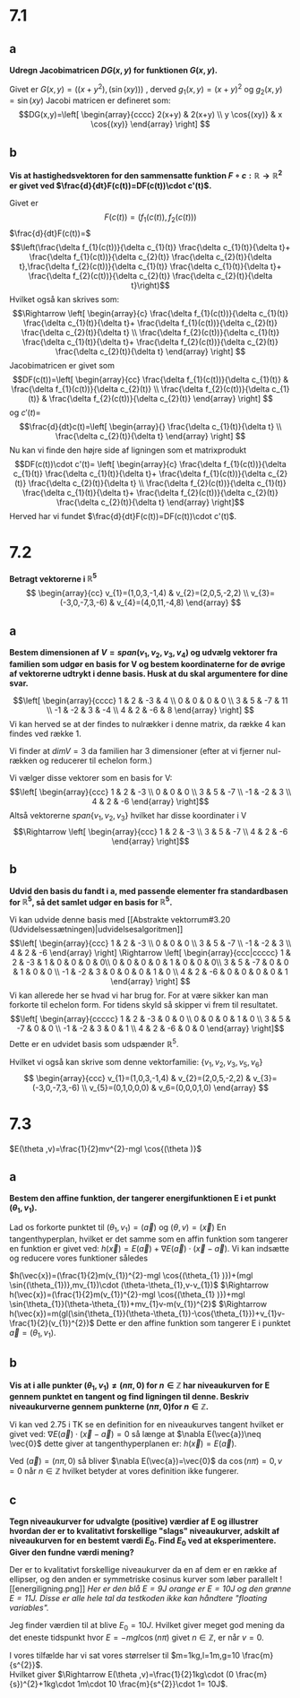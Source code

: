 # 7.1
## a
**Udregn Jacobimatricen $DG(x,y)$ for funktionen $G(x,y)$.**

Givet er $G(x,y)=((x+y^{2}),(\sin{}(xy)))$ , derved $g_{1}(x,y)=(x+y)^{2}$ og $g_{2}(x,y)=\sin{(xy)}$
Jacobi matricen er defineret som:
$$DG(x,y)=\left[
\begin{array}{cccc}
2(x+y) & 2(x+y) \\ 
y \cos{(xy)} & x \cos{(xy)}
\end{array}
\right] $$
## b
**Vis at hastighedsvektoren for den sammensatte funktion $F\circ c:\mathbb{R}\to \mathbb{R}^{2}$ er givet ved $\frac{d}{dt}F(c(t))=DF(c(t))\cdot c'(t)$.**

Givet er $$F(c(t))=(f_{1}(c(t)),f_{2}(c(t)))$$
$\frac{d}{dt}F(c(t))=$
$$\left(\frac{\delta f_{1}(c(t))}{\delta c_{1}(t)} \frac{\delta c_{1}(t)}{\delta t}+ \frac{\delta f_{1}(c(t))}{\delta c_{2}(t)} \frac{\delta c_{2}(t)}{\delta t},\frac{\delta f_{2}(c(t))}{\delta c_{1}(t)} \frac{\delta c_{1}(t)}{\delta t}+ \frac{\delta f_{2}(c(t))}{\delta c_{2}(t)} \frac{\delta c_{2}(t)}{\delta t}\right)$$
Hvilket også kan skrives som:
$$\Rightarrow \left[
\begin{array}{c}
\frac{\delta f_{1}(c(t))}{\delta c_{1}(t)} \frac{\delta c_{1}(t)}{\delta t}+ \frac{\delta f_{1}(c(t))}{\delta c_{2}(t)} \frac{\delta c_{2}(t)}{\delta t} \\ 
\frac{\delta f_{2}(c(t))}{\delta c_{1}(t)} \frac{\delta c_{1}(t)}{\delta t}+ \frac{\delta f_{2}(c(t))}{\delta c_{2}(t)} \frac{\delta c_{2}(t)}{\delta t}
\end{array}
\right] $$
Jacobimatricen er givet som
$$DF(c(t))=\left[
\begin{array}{cc}
\frac{\delta f_{1}(c(t))}{\delta c_{1}(t)} & \frac{\delta f_{1}(c(t))}{\delta c_{2}(t)} \\ 
\frac{\delta f_{2}(c(t))}{\delta c_{1}(t)} & \frac{\delta f_{2}(c(t))}{\delta c_{2}(t)}
\end{array}
\right] $$
og $c'(t)=$
$$\frac{d}{dt}c(t)=\left[
\begin{array}{}
\frac{\delta c_{1}(t)}{\delta t} \\ \frac{\delta c_{2}(t)}{\delta t}
\end{array}
\right] $$
Nu kan vi finde den højre side af ligningen som et matrixprodukt
$$DF(c(t))\cdot c'(t)= \left[
\begin{array}{c}
\frac{\delta f_{1}(c(t))}{\delta c_{1}(t)} \frac{\delta c_{1}(t)}{\delta t}+ \frac{\delta f_{1}(c(t))}{\delta c_{2}(t)} \frac{\delta c_{2}(t)}{\delta t} \\ 
\frac{\delta f_{2}(c(t))}{\delta c_{1}(t)} \frac{\delta c_{1}(t)}{\delta t}+ \frac{\delta f_{2}(c(t))}{\delta c_{2}(t)} \frac{\delta c_{2}(t)}{\delta t}
\end{array}
\right]$$
Herved har vi fundet $\frac{d}{dt}F(c(t))=DF(c(t))\cdot c'(t)$.
# 7.2
**Betragt vektorerne i $\mathbb{R}^{5}$**
$$
\begin{array}{cc}
v_{1}=(1,0,3,-1,4) & v_{2}=(2,0,5,-2,2) \\ v_{3}=(-3,0,-7,3,-6) & v_{4}=(4,0,11,-4,8)
\end{array}
$$
## a
**Bestem dimensionen af $V=span(v_{1},v_{2},v_{3},v_{4})$ og udvælg vektorer fra familien som udgør en basis for V og bestem koordinaterne for de øvrige af vektorerne udtrykt i denne basis. Husk at du skal argumentere for dine svar.**

$$\left[
\begin{array}{cccc}
1 & 2 & -3 & 4 \\ 
0 & 0 & 0 & 0 \\ 
3 & 5 & -7 & 11 \\ 
-1 & -2 & 3 & -4 \\ 
4 & 2 & -6 & 8
\end{array}
\right] $$
Vi kan herved se at der findes to nulrækker i denne matrix, da række 4 kan findes ved række 1.

Vi finder at $dim V=3$ da familien har 3 dimensioner (efter at vi fjerner nul-rækken og reducerer til echelon form.)

Vi vælger disse vektorer som en basis for V:
$$\left[
\begin{array}{ccc}
1 & 2 & -3 \\ 
0 & 0 & 0  \\ 
3 & 5 & -7  \\ 
-1 & -2 & 3  \\ 
4 & 2 & -6
\end{array}
\right]$$
Altså vektorerne $span \{v_{1},v_{2},v_{3} \}$ hvilket har disse koordinater i V
$$\Rightarrow  \left[
\begin{array}{ccc}
1 & 2 & -3 \\ 
3 & 5 & -7 \\ 
4 & 2 & -6
\end{array}
\right]$$
## b
**Udvid den basis du fandt i a, med passende elementer fra standardbasen for $\mathbb{R}^{5}$, så det samlet udgør en basis for $\mathbb{R}^{5}$.**

Vi kan udvide denne basis med [[Abstrakte vektorrum#3.20 (Udvidelsessætningen)|udvidelsesalgoritmen]]
$$\left[
\begin{array}{ccc}
1 & 2 & -3  \\ 
0 & 0 & 0  \\ 
3 & 5 & -7  \\ 
-1 & -2 & 3  \\ 
4 & 2 & -6
\end{array}
\right] \Rightarrow 
\left[
\begin{array}{ccc|ccccc}
1 & 2 & -3   & 1 & 0 & 0 & 0 & 0\\ 
0 & 0 & 0   & 0 & 1 & 0 & 0 & 0\\ 
3 & 5 & -7  & 0 & 0 & 1 & 0 & 0 \\ 
-1 & -2 & 3  & 0 & 0 & 0 & 1 & 0 \\ 
4 & 2 & -6  & 0 & 0 & 0 & 0 & 1
\end{array}
\right] $$
Vi kan allerede her se hvad vi har brug for. For at være sikker kan man forkorte til echelon form. For tidens skyld så skipper vi frem til resultatet.
$$\left[
\begin{array}{ccccc}
1 & 2 & -3 & 0 & 0 \\ 
0 & 0 & 0 & 1 & 0 \\ 
3 & 5 & -7 & 0 & 0 \\ 
-1 & -2 & 3 & 0 & 1 \\ 
4 & 2 & -6 & 0 & 0
\end{array}
\right]$$
Dette er en udvidet basis som udspænder $\mathbb{R}^{5}$.

Hvilket vi også kan skrive som denne vektorfamilie:
$\{v_{1},v_{2},v_{3},v_{5},v_{6} \}$
$$
\begin{array}{ccc}
v_{1}=(1,0,3,-1,4) & v_{2}=(2,0,5,-2,2) & v_{3}=(-3,0,-7,3,-6) \\ v_{5}=(0,1,0,0,0) & v_6=(0,0,0,1,0)
\end{array}
$$
# 7.3
$E(\theta ,v)=\frac{1}{2}mv^{2}-mgl \cos{(\theta )}$ 
## a
**Bestem den affine funktion, der tangerer energifunktionen E i et punkt $(\theta_{1},v_{1})$.**

Lad os forkorte punktet til $(\theta_{1},v_{1})=(\vec{a})$ og $(\theta,v)=(\vec{x})$
En tangenthyperplan, hvilket er det samme som en affin funktion som tangerer en funktion er givet ved: $h(\vec{x})=E(\vec{a})+\nabla E(\vec{a})\cdot (\vec{x}-\vec{a})$.
Vi kan indsætte og reducere vores funktioner således 

$h(\vec{x})=(\frac{1}{2}m(v_{1})^{2}-mgl \cos{(\theta_{1} )})+(mgl \sin{(\theta_{1})},mv_{1})\cdot (\theta-\theta_{1},v-v_{1})$
$\Rightarrow h(\vec{x})=(\frac{1}{2}m(v_{1})^{2}-mgl \cos{(\theta_{1} )})+mgl \sin{\theta_{1}}(\theta-\theta_{1})+mv_{1}v-m(v_{1})^{2}$ 
$\Rightarrow h(\vec{x})=m(gl(\sin{\theta_{1}}(\theta-\theta_{1})-\cos{\theta_{1}})+v_{1}v- \frac{1}{2}(v_{1})^{2})$
Dette er den affine funktion som tangerer E i punktet $\vec{a}=(\theta_{1},v_{1})$.

## b
**Vis at i alle punkter $(\theta_{1},v_{1})\neq (n \pi ,0)$ for $n \in \mathbb{Z}$ har niveaukurven for E gennem punktet en tangent og find ligningen til denne. 
Beskriv niveaukurverne gennem punkterne $(n \pi ,0)$for $n \in \mathbb{Z}$.**

Vi kan ved 2.75 i TK se en definition for en niveaukurves tangent hvilket er givet ved: $\nabla E(\vec{a})\cdot (\vec{x}-\vec{a})=0$ så længe at $\nabla E(\vec{a})\neq \vec{0}$ dette giver at tangenthyperplanen er: $h(\vec{x})=E(\vec{a})$.

Ved $(\vec{a})=(n \pi ,0)$ så bliver $\nabla E(\vec{a})=\vec{0}$ da $\cos{(n\pi)}=0,v=0$ når $n \in \mathbb{Z}$ hvilket betyder at vores definition ikke fungerer. 
## c
**Tegn niveaukurver for udvalgte (positive) værdier af E og illustrer hvordan der er to kvalitativt forskellige "slags" niveaukurver, adskilt af niveaukurven for en bestemt værdi $E_{0}$. 
Find $E_{0}$ ved at eksperimentere. 
Giver den fundne værdi mening?**

Der er to kvalitativt forskellige niveaukurver da en af dem er en række af ellipser, og den anden er symmetriske cosinus kurver som løber parallelt ![[energiligning.png]]
*Her er den blå $E=9J$ orange er $E=10J$ og den grønne $E=11J$. Disse er alle hele tal da testkoden ikke kan håndtere "floating variables".*

Jeg finder værdien til at blive $E_{0}= 10J$. 
Hvilket giver meget god mening da det eneste tidspunkt hvor $E=-mgl\cos{(n \pi )} \text{ givet }n \in \mathbb{Z}$, er når $v=0$. 

I vores tilfælde har vi sat vores størrelser til $m=1kg,l=1m,g=10 \frac{m}{s^{2}}$.  
Hvilket giver $\Rightarrow E(\theta ,v)=\frac{1}{2}1kg\cdot (0 \frac{m}{s})^{2}+1kg\cdot 1m\cdot 10 \frac{m}{s^{2}}\cdot 1= 10J$.
